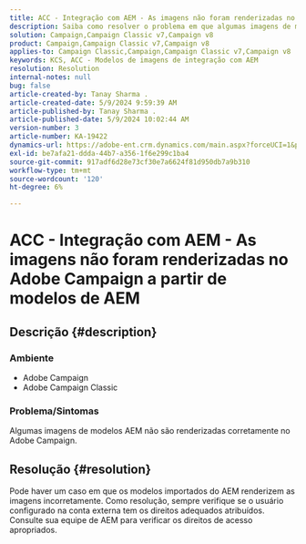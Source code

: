 ```yaml
---
title: ACC - Integração com AEM - As imagens não foram renderizadas no Adobe Campaign a partir de modelos de AEM
description: Saiba como resolver o problema em que algumas imagens de modelos Adobe Experience Manager (AEM) não são renderizadas corretamente no Adobe Campaign.
solution: Campaign,Campaign Classic v7,Campaign v8
product: Campaign,Campaign Classic v7,Campaign v8
applies-to: Campaign Classic,Campaign,Campaign Classic v7,Campaign v8
keywords: KCS, ACC - Modelos de imagens de integração com AEM
resolution: Resolution
internal-notes: null
bug: false
article-created-by: Tanay Sharma .
article-created-date: 5/9/2024 9:59:39 AM
article-published-by: Tanay Sharma .
article-published-date: 5/9/2024 10:02:44 AM
version-number: 3
article-number: KA-19422
dynamics-url: https://adobe-ent.crm.dynamics.com/main.aspx?forceUCI=1&pagetype=entityrecord&etn=knowledgearticle&id=99102ad9-ea0d-ef11-9f8a-6045bd0201f5
exl-id: be7afa21-ddda-44b7-a356-1f6e299c1ba4
source-git-commit: 917adf6d28e73cf30e7a6624f81d950db7a9b310
workflow-type: tm+mt
source-wordcount: '120'
ht-degree: 6%

---
```


# ACC - Integração com AEM - As imagens não foram renderizadas no Adobe Campaign a partir de modelos de AEM

## Descrição {#description}


### Ambiente

- Adobe Campaign
- Adobe Campaign Classic


### Problema/Sintomas

Algumas imagens de modelos AEM não são renderizadas corretamente no Adobe Campaign.


## Resolução {#resolution}


Pode haver um caso em que os modelos importados do AEM renderizem as imagens incorretamente. Como resolução, sempre verifique se o usuário configurado na conta externa tem os direitos adequados atribuídos. Consulte sua equipe de AEM para verificar os direitos de acesso apropriados.
